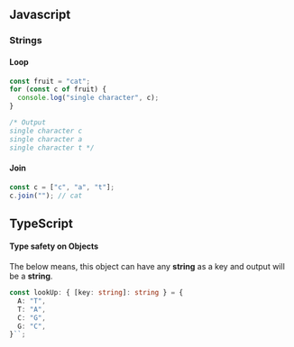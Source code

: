 ## Javascript

### Strings

#### Loop

```js
const fruit = "cat";
for (const c of fruit) {
  console.log("single character", c);
}

/* Output
single character c
single character a
single character t */
```

#### Join

```js
const c = ["c", "a", "t"];
c.join(""); // cat
```

## TypeScript

#### Type safety on Objects

The below means, this object can have any **string** as a key and output will be a **string**.

```ts
const lookUp: { [key: string]: string } = {
  A: "T",
  T: "A",
  C: "G",
  G: "C",
}``;
```
